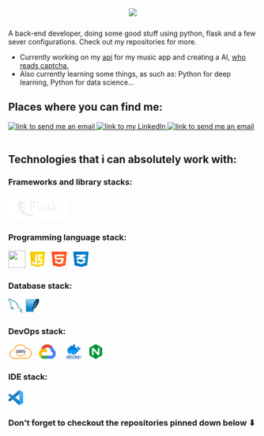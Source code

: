 <div id="introducao">
    <h1 align="center">
       <img src="https://readme-typing-svg.herokuapp.com?font=Fira+Code&weight=500&size=29&pause=1000&color=7E3ACE&center=true&multiline=true&width=435&height=40&lines=This+is+Daniel.+%F0%9F%91%8B" />
    </h1>
    <p>A back-end developer, doing some good stuff using python, flask and a few sever configurations. Check out my repositories for more.</p>
</div>
<div id="lista">
    <ul>
        <li>
            Currently working on my <a href="https://github.com/Daniel02md/AngleMusic-API">api</a> for my music app and creating a AI, <a href="https://github.com/Daniel02md/CaptchaReader-AI">who reads captcha. </a>
        </li>
        <li>
            Also currently learning some things, as such as: Python for deep learning, Python for data science...
        </li>
    </ul>
</div>
<div id="redes-sociais">
    <h2>Places where you can find me:</h2>
    <a href="https://www.instagram.com/daniel_marc0s/">
        <img alt="link to send me an email" src="https://img.shields.io/static/v1?label&message=daniel_marc0s&color=purple&style=for-the-badge&logo=Instagram" height="22px" />
    </a>
    <a href="https://www.linkedin.com/in/marcosdb/">
        <img alt="link to my LinkedIn" src="https://img.shields.io/static/v1?label&message=/in/marcosdb&color=0A66C2&style=for-the-badge&logo=linkedin" height="22px" />
    </a>
    <a href="malito:marcos.daniel.bezerra@gmail.com">
        <img alt="link to send me an email" src="https://img.shields.io/static/v1?label&message=marcos.daniel.bezerra@gmail.com&color=whitesmoke&style=for-the-badge&logo=gmail" height="22px" />
    </a>
    
</div>
<br>
<div id="tecnologias">
    <h2>Technologies that i can absolutely work with: </h2>
    <div>
        <h3>Frameworks and library stacks:</h3>
        <img height="50" width="120" src="images/flask-1-removebg-preview.png">
    </div>
    <div>
        <h3>Programming language stack:</h3>
        <img height="35" width="35" src="images/pythonlogo.avif">
        <img height="35" width="40" src="images/logojs.png">
        <img height="35" width="40" src="images/htmllogo.png">
        <img height="35" width="40" src="images/logocss.png">
    </div>
    <div>
        <h3>Database stack:</h3>
        <img height="30" width="30" src="images/mysqllogo.png">
        <img height="30" width="30" src="images/sqlitelogo.png">
    </div>
    <div>
        <h3>DevOps stack:</h3>
        <img height="30" width="50" src="images/awslogo.png">
        <img height="30" width="50" src="images/gcloudlogo.png">
        <img height="30" width="50" src="images/dockerlogo.png">
        <img height="30" width="30" src="images/nginxlogo.png">
    </div>
    <div>
        <h3>IDE stack:</h3>
        <img height="30" width="30" src="images/vscodelogo.webp">
    </div>
</div>
<h3>Don't forget to checkout the repositories pinned down below ⬇</h3>
